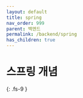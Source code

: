 ```yaml
---
layout: default
title: spring
nav_order: 999
parent: 백엔드
permalink: /backend/spring
has_children: true
---
```

# 스프링 개념
{: .fs-9 }
